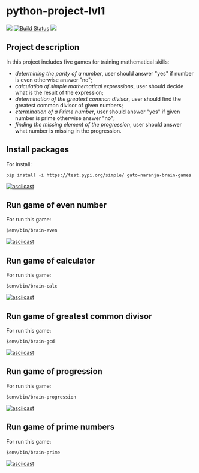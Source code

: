 # python-project-lvl1

<a href="https://codeclimate.com/github/gato-naranja/python-project-lvl1/maintainability"><img src="https://api.codeclimate.com/v1/badges/e647bcfcfc4a072fee6b/maintainability" /></a>
<a href="https://actions-badge.atrox.dev/gato-naranja/python-project-lvl1/goto?ref=master"><img alt="Build Status" src="https://img.shields.io/endpoint.svg?url=https%3A%2F%2Factions-badge.atrox.dev%2Fgato-naranja%2Fpython-project-lvl1%2Fbadge%3Fref%3Dmaster&style=flat" /></a>
<a href="https://travis-ci.com/github/gato-naranja/python-project-lvl1/jobs/371752498"><img src="https://travis-ci.com/gato-naranja/python-project-lvl1.svg?branch=master" /></a>

## Project description

In this project includes five games for training mathematical skills:
  - _determining the parity of a number_, user should answer "yes" if number is even otherwise answer "no";
  - _calculation of simple mathematical expressions_, user should decide what is the result of the expression;
  - _determination of the greatest common divisor_, user should find the greatest common divisor of given numbers;
  - _etermination of a Prime number_, user should answer "yes" if given number is prime otherwise answer "no";
  - _finding the missing element of the progression_, user should answer what number is missing in the progression.

## Install packages

For install:
```
pip install -i https://test.pypi.org/simple/ gato-naranja-brain-games
```
[![asciicast](https://asciinema.org/a/1FNiK2Ue6rHDf8SwwdkIx2xvi.svg)](https://asciinema.org/a/1FNiK2Ue6rHDf8SwwdkIx2xvi)


## Run game of even number

For run this game:
```
$env/bin/brain-even
```
[![asciicast](https://asciinema.org/a/C481jbVpSJOaL095UM9sLXumT.svg)](https://asciinema.org/a/C481jbVpSJOaL095UM9sLXumT)

## Run game of calculator

For run this game:
```
$env/bin/brain-calc
```
[![asciicast](https://asciinema.org/a/RWBP9PAhLSusEeNr6gdMEllU3.svg)](https://asciinema.org/a/RWBP9PAhLSusEeNr6gdMEllU3)

## Run game of greatest common divisor

For run this game:
```
$env/bin/brain-gcd
```
[![asciicast](https://asciinema.org/a/sPzPNFYl6Bx8mZiXpXlnf5Hmj.svg)](https://asciinema.org/a/sPzPNFYl6Bx8mZiXpXlnf5Hmj)

## Run game of progression

For run this game:
```
$env/bin/brain-progression
```
[![asciicast](https://asciinema.org/a/SNwCRx99hmYSwiJEYTU5lPSKq.svg)](https://asciinema.org/a/SNwCRx99hmYSwiJEYTU5lPSKq)

## Run game of prime numbers

For run this game:
```
$env/bin/brain-prime
```
[![asciicast](https://asciinema.org/a/x7IJpMpCaC7nBpr3sbMhhSWLe.svg)](https://asciinema.org/a/x7IJpMpCaC7nBpr3sbMhhSWLe)
